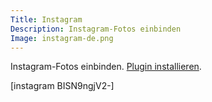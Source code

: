 ```yaml
---
Title: Instagram
Description: Instagram-Fotos einbinden
Image: instagram-de.png
---
```

Instagram-Fotos einbinden.
[Plugin installieren](https://github.com/datenstrom/yellow-plugins/tree/master/instagram).

[instagram BISN9ngjV2-]



